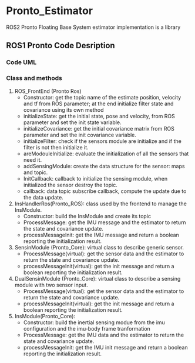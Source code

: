 # Pronto_Estimator
ROS2 Pronto Floating Base System estimator implementation is a library 

## ROS1 Pronto Code Desription
### Code UML


### Class and methods
<ol>
    <li>
    ROS_FrontEnd (Pronto Ros)
    <ul>
        <li>
        Constructor: get the topic name of the estimate position, velocity and tf from ROS parameter; at the end initialize filter state and covariance using its own method
        </li>
        <li>
        initializeState: get the initial state, pose and velocity,  from ROS parameter and set the init state variable.
        </li>
        <li>
        initializeCovariance: get the initial covariance matrix from ROS parameter and set the init covariance variable.
        </li>
        <li>
            initializeFilter: check if the sensors module are initialize and if the filter is not then initialize it.
        </li>
        <li>
            areModouleInitialize: evaluate the initialization of all the sensors that need it.
        </li>
        <li>
            addSensingModule: create the data structure for the sensor: maps and topic.
        </li>
        <li>
            InitCallback: callback to initialize the sensing module, when initialized the sensor destroy the topic.
        </li>
        <li>
            callback: data topic subscribe callback, compute the update due to the data update.
        </li>
        </li>
    </ul>
    </li>
    <li>
        InsHandlerRos(Pronto_ROS): class used by the frontend to manage the InsModule.
        <ul>
        <li>
                Constructor: build the InsModule and create its topic
            </li>
            <li>
                ProcessMessage: get the IMU message and the estimator to return the state and covariance update.
            </li>
            <li>
                processMessageInit: get the IMU message and return a boolean reporting the initialization result.
            </li>
        </ul>
    </li>
    <li>
        SensinModule (Pronto_Core): virtual class to describe generic sensor.
        <ul>
            <li>
                ProcessMessage(virtual): get the sensor data and the estimator to return the state and covariance update.
            </li>
            <li>
                processMessageInit(virtual): get the init message and return a boolean reporting the initialization result.
            </li>
        </ul>
    </li>
    <li>
        DualSensinModule (Pronto_Core): virtual class to describe a sensing module with two sensor input.
        <ul>
            <li>
                ProcessMessage(virtual): get the sensor data and the estimator to return the state and covariance update.
            </li>
            <li>
                processMessageInit(virtual): get the init message and return a boolean reporting the initialization result.
            </li>
        </ul>
    </li>
    <li>
        InsModule(Pronto_Core):
        <ul>
            <li>
                Constructor: build the inertial sensing modue from the imu configuration and the imu-body frame tranformation
            </li>
            <li>
                ProcessMessage: get the IMU data and the estimator to return the state and covariance update.
            </li>
            <li>
                processMessageInit: get the IMU init message and return a boolean reporting the initialization result.
            </li>
        </ul>
    </li>
</ol>
